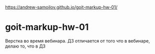 https://andrew-samoilov.github.io/goit-markup-hw-01/
# goit-markup-hw-01
Верстка во время вебинара. ДЗ отличается от того что в вебинаре, делаю то, что в ДЗ
